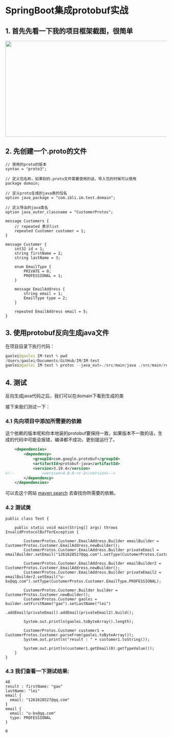 # SpringBoot集成protobuf实战



## 1. 首先先看一下我的项目框架截图，很简单 

<img src="https://oscimg.oschina.net/oscnet/up-1cdb8d5096008e9767aea83d6d1eb08554b.png" width=550 height=300>


## 2. 先创建一个.proto的文件

```
// 使用的proto的版本
syntax = "proto3";

// 定义包名称，如果别的.proto文件需要使用的话，导入包的时候可以使用
package domain;

// 定义proto生成的java类的包名
option java_package = "com.ibli.im.test.domain";

// 定义导出的java类名
option java_outer_classname = "CustomerProtos";

message Customers {
	// repeated 表示list
	repeated Customer customer = 1;
}

message Customer {
	int32 id = 1;
	string firstName = 2;
	string lastName = 3;

	enum EmailType {
		PRIVATE = 0;
		PROFESSIONAL = 1;
	}

	message EmailAddress {
		string email = 1;
		EmailType type = 2;
	}

	repeated EmailAddress email = 5;
}

```


## 3. 使用protobuf反向生成java文件

在项目目录下执行代码： 

```java
gaolei@gaolei IM-test % pwd
/Users/gaolei/Documents/GitHub/IM/IM-test
gaolei@gaolei IM-test % protoc --java_out=./src/main/java ./src/main/resources/Customer.proto
```


## 4. 测试

反向生成java代码之后，我们可以在domain下看到生成的类

接下来我们测试一下：


### 4.1 先向项目中添加所需要的依赖

这个依赖的版本呢和你本地装的protobuf要保持一致，如果版本不一致的话，生成的代码中可能会报错，编译都不成功，更别提运行了。

```xml
	<dependencies>
		<dependency>
			<groupId>com.google.protobuf</groupId>
			<artifactId>protobuf-java</artifactId>
			<version>3.19.4</version>
<!--            <version>4.0.0-rc-2</version>-->
		</dependency>
	</dependencies>
```

可以去这个网站 [maven search](https://search.maven.org/artifact/com.google.protobuf/protobuf-java/4.0.0-rc-2/bundle) 去查找你所需要的依赖。


### 4.2 测试类

```
public class Test {

	public static void main(String[] args) throws InvalidProtocolBufferException {

		CustomerProtos.Customer.EmailAddress.Builder emailBuilder = CustomerProtos.Customer.EmailAddress.newBuilder();
		CustomerProtos.Customer.EmailAddress.Builder privateEmail = emailBuilder.setEmail("1261628527@qq.com").setType(CustomerProtos.Customer.EmailType.PRIVATE);

		CustomerProtos.Customer.EmailAddress.Builder emailBuilder2 = CustomerProtos.Customer.EmailAddress.newBuilder();
		CustomerProtos.Customer.EmailAddress.Builder privateEmail2 = emailBuilder2.setEmail("u-bx@qq.com").setType(CustomerProtos.Customer.EmailType.PROFESSIONAL);

		CustomerProtos.Customer.Builder builder = CustomerProtos.Customer.newBuilder();
		CustomerProtos.Customer gaolei = builder.setFirstName("gao").setLastName("lei")
				.addEmail(privateEmail).addEmail(privateEmail2).build();

		System.out.println(gaolei.toByteArray().length);

		CustomerProtos.Customer customer1 = CustomerProtos.Customer.parseFrom(gaolei.toByteArray());
		System.out.println("result : " + customer1.toString());

		System.out.println(customer1.getEmail(0).getTypeValue());
	}
}
```


### 4.3 我们查看一下测试结果: 

```
48
result : firstName: "gao"
lastName: "lei"
email {
  email: "1261628527@qq.com"
}
email {
  email: "u-bx@qq.com"
  type: PROFESSIONAL
}

0
```






